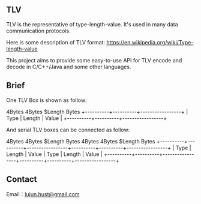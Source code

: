 TLV
----------

TLV is the representative of type-length-value. It's used in many data communication protocols. 

Here is some description of TLV format: https://en.wikipedia.org/wiki/Type-length-value

This project aims to provide some easy-to-use API for TLV encode and decode in C/C++/Java and some other languages.

Brief
----------

One TLV Box is shown as follow:
 
   4Bytes     4Bytes     $Length Bytes
+----------+----------+-----------------+
|   Type   |  Length  |      Value      |
+----------+----------+-----------------+

And serial TLV boxes can be connected as follow:

   4Bytes     4Bytes     $Length Bytes     4Bytes     4Bytes     $Length Bytes
+----------+----------+-----------------+----------+----------+-----------------+
|   Type   |  Length  |      Value      |   Type   |  Length  |      Value      |
+----------+----------+-----------------+----------+----------+-----------------+

Contact
----------
Email：lujun.hust@gmail.com
